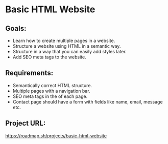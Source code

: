 # Basic HTML Website

## Goals:

-   Learn how to create multiple pages in a website.
-   Structure a website using HTML in a semantic way.
-   Structure in a way that you can easily add styles later.
-   Add SEO meta tags to the website.

## Requirements:

-   Semantically correct HTML structure.
-   Multiple pages with a navigation bar.
-   SEO meta tags in the of each page.
-   Contact page should have a form with fields like name, email, message etc.

## Project URL:

https://roadmap.sh/projects/basic-html-website
